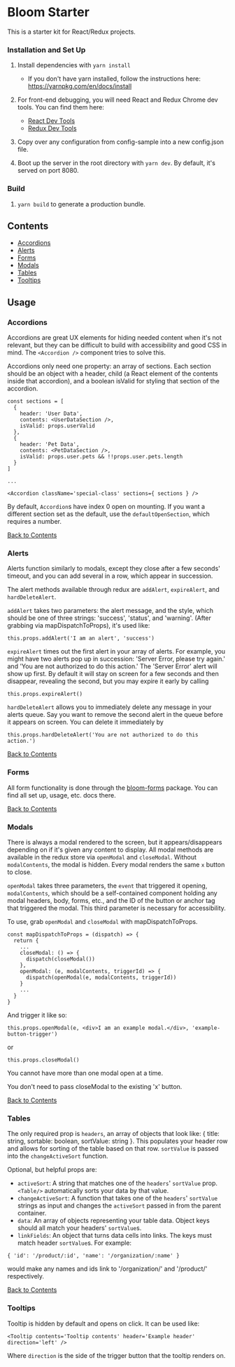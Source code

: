 # Bloom Starter

This is a starter kit for React/Redux projects.

### Installation and Set Up
1. Install dependencies with `yarn install`
    * If you don't have yarn installed, follow the instructions here: https://yarnpkg.com/en/docs/install


2. For front-end debugging, you will need React and Redux Chrome dev tools. You can find them here:
    * [React Dev Tools](https://chrome.google.com/webstore/detail/react-developer-tools/fmkadmapgofadopljbjfkapdkoienihi?hl=en)
    * [Redux Dev Tools](https://chrome.google.com/webstore/detail/redux-devtools/lmhkpmbekcpmknklioeibfkpmmfibljd?hl=en)

3. Copy over any configuration from config-sample into a new config.json file.

4. Boot up the server in the root directory with `yarn dev`. By default, it's served on port 8080.

### Build
1. `yarn build` to generate a production bundle.

## Contents
- [Accordions](https://github.com/vineyard-bloom/bloom-starter#accordions)
- [Alerts](https://github.com/vineyard-bloom/bloom-starter#alerts)
- [Forms](https://github.com/vineyard-bloom/bloom-starter#forms)
- [Modals](https://github.com/vineyard-bloom/bloom-starter#modals)
- [Tables](https://github.com/vineyard-bloom/bloom-starter#tables)
- [Tooltips](https://github.com/vineyard-bloom/bloom-starter#tooltips)


## Usage

### Accordions
Accordions are great UX elements for hiding needed content when it's not relevant, but they can be difficult to build with accessibility and good CSS in mind. The `<Accordion />` component tries to solve this.

Accordions only need one property: an array of sections. Each section should be an object with a header, child (a React element of the contents inside that accordion), and a boolean isValid for styling that section of the accordion.

```
const sections = [
  {
    header: 'User Data',
    contents: <UserDataSection />,
    isValid: props.userValid
  },
  {
    header: 'Pet Data',
    contents: <PetDataSection />,
    isValid: props.user.pets && !!props.user.pets.length
  }
]

...

<Accordion className='special-class' sections={ sections } />
```

By default, `Accordion`s have index 0 open on mounting. If you want a different section set as the default, use the `defaultOpenSection`, which requires a number.

[Back to Contents](https://github.com/vineyard-bloom/bloom-starter#contents)

### Alerts
Alerts function similarly to modals, except they close after a few seconds' timeout, and you can add several in a row, which appear in succession.

The alert methods available through redux are `addAlert`, `expireAlert`, and `hardDeleteAlert`.

`addAlert` takes two parameters: the alert message, and the style, which should be one of three strings: 'success', 'status', and 'warning'. (After grabbing via mapDispatchToProps), it's used like:
```
this.props.addAlert('I am an alert', 'success')
```

`expireAlert` times out the first alert in your array of alerts. For example, you might have two alerts pop up in succession: 'Server Error, please try again.' and 'You are not authorized to do this action.'
The 'Server Error' alert will show up first. By default it will stay on screen for a few seconds and then disappear, revealing the second, but you may expire it early by calling
```
this.props.expireAlert()
```

`hardDeleteAlert` allows you to immediately delete any message in your alerts queue. Say you want to remove the second alert in the queue before it appears on screen. You can delete it immediately by
```
this.props.hardDeleteAlert('You are not authorized to do this action.')
```

[Back to Contents](https://github.com/vineyard-bloom/bloom-starter#contents)

### Forms
All form functionality is done through the [bloom-forms](https://github.com/vineyard-bloom/bloom-forms) package.
You can find all set up, usage, etc. docs there.

[Back to Contents](https://github.com/vineyard-bloom/bloom-starter#contents)

### Modals
There is always a modal rendered to the screen, but it appears/disappears depending on if it's given any content to display. All modal methods are available in the redux store via `openModal` and `closeModal`.  Without `modalContents`, the modal is hidden. Every modal renders the same `x` button to close.

`openModal` takes three parameters, the `event` that triggered it opening, `modalContents`, which should be a self-contained component holding any modal headers, body, forms, etc., and the ID of the button or anchor tag that triggered the modal. This third parameter is necessary for accessibility.

To use, grab `openModal` and `closeModal` with mapDispatchToProps.
```
const mapDispatchToProps = (dispatch) => {
  return {
    ...
    closeModal: () => {
      dispatch(closeModal())
    },
    openModal: (e, modalContents, triggerId) => {
      dispatch(openModal(e, modalContents, triggerId))
    }
    ...
  }
}
```
And trigger it like so:
```
this.props.openModal(e, <div>I am an example modal.</div>, 'example-button-trigger')
```
or
```
this.props.closeModal()
```

You cannot have more than one modal open at a time.

You don't need to pass closeModal to the existing 'x' button.

[Back to Contents](https://github.com/vineyard-bloom/bloom-starter#contents)

### Tables
The only required prop is `headers`, an array of objects that look like: { title: string, sortable: boolean, sortValue: string }. This populates your header row and allows for sorting of the table based on that row. `sortValue` is passed into the `changeActiveSort` function.

Optional, but helpful props are:
- `activeSort`:
  A string that matches one of the `headers`' `sortValue` prop. `<Table/>` automatically sorts your data by that value.
- `changeActiveSort`:
  A function that takes one of the `headers`' `sortValue` strings as input and changes the `activeSort` passed in from the parent container.
- `data`:
  An array of objects representing your table data. Object keys should all match your headers' `sortValue`s.
- `linkFields`:
  An object that turns data cells into links. The keys must match header `sortValue`s. For example:
```
{ 'id': '/product/:id', 'name': '/organization/:name' }
```
  would make any names and ids link to '/organization/<NAME>' and '/product/<ID>' respectively.

[Back to Contents](https://github.com/vineyard-bloom/bloom-starter#contents)

### Tooltips
Tooltip is hidden by default and opens on click. It can be used like:
```
<Tooltip contents='Tooltip contents' header='Example header' direction='left' />
```
Where `direction` is the side of the trigger button that the tooltip renders on.

